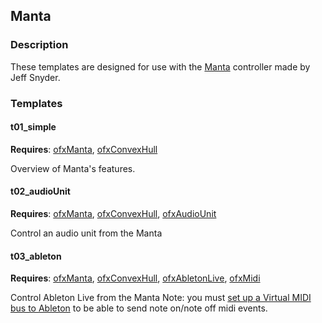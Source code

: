 ## Manta

### Description

These templates are designed for use with the [Manta](http://www.snyderphonics.com/products.htm) controller made by Jeff Snyder.


### Templates

#### t01_simple

**Requires**: [ofxManta](https://www.github.com/genekogan/ofxManta), [ofxConvexHull](https://github.com/genekogan/ofxConvexHull)

Overview of Manta's features.


#### t02_audioUnit

**Requires**: [ofxManta](https://www.github.com/genekogan/ofxManta), [ofxConvexHull](https://github.com/genekogan/ofxConvexHull), [ofxAudioUnit](https://github.com/admsyn/ofxAudioUnit)

Control an audio unit from the Manta


#### t03_ableton

**Requires**: [ofxManta](https://www.github.com/genekogan/ofxManta), [ofxConvexHull](https://github.com/genekogan/ofxConvexHull), [ofxAbletonLive](https://github.com/genekogan/ofxAbletonLive), [ofxMidi](https://github.com/danomatika/ofxMidi)

Control Ableton Live from the Manta
Note: you must [set up a Virtual MIDI bus to Ableton](https://www.ableton.com/en/help/article/using-virtual-MIDI-buses-live/) to be able to send note on/note off midi events.


